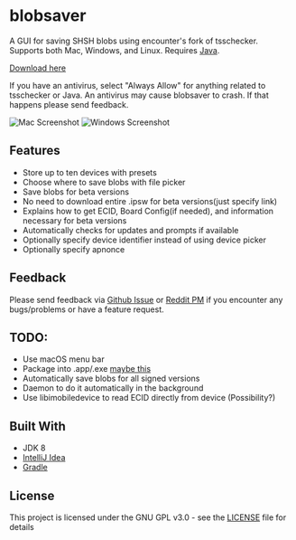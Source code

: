 # blobsaver
A GUI for saving SHSH blobs using encounter's fork of tsschecker. Supports both Mac, Windows, and Linux. Requires [Java](https://java.com/inc/BrowserRedirect1.jsp).

[Download here](https://github.com/airsquared/blobsaver/releases)

If you have an antivirus, select "Always Allow" for anything related to tsschecker or Java. An antivirus may cause blobsaver to crash. If that happens please send feedback.

![Mac Screenshot](https://i.imgur.com/bBW6rrm.png)
![Windows Screenshot](https://i.imgur.com/CUnyfpx.png)

## Features
- Store up to ten devices with presets
- Choose where to save blobs with file picker
- Save blobs for beta versions
- No need to download entire .ipsw for beta versions(just specify link)
- Explains how to get ECID, Board Config(if needed), and information necessary for beta versions
- Automatically checks for updates and prompts if available
- Optionally specify device identifier instead of using device picker
- Optionally specify apnonce

## Feedback
Please send feedback via [Github Issue](https://github.com/airsquared/blobsaver/issues/new/choose) or [Reddit PM](https://www.reddit.com//message/compose?to=01110101_00101111&subject=Blobsaver+Feedback) if you encounter any bugs/problems or have a feature request. 

## TODO:
- Use macOS menu bar
- Package into .app/.exe [maybe this](https://github.com/Jorl17/jar2app)
- Automatically save blobs for all signed versions
- Daemon to do it automatically in the background
- Use libimobiledevice to read ECID directly from device (Possibility?)

## Built With
- JDK 8
- [IntelliJ Idea](https://www.jetbrains.com/idea/)
- [Gradle](https://gradle.org/) 

## License
This project is licensed under the GNU GPL v3.0 - see the [LICENSE](https://github.com/airsquared/blobsaver/blob/master/LICENSE) file for details
